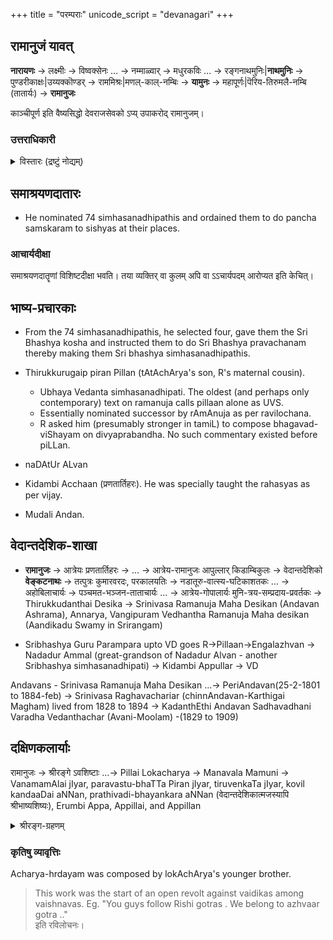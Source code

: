 +++
title = "परम्पराः"
unicode_script = "devanagari"
+++

## रामानुजं यावत्
**नारायणः** → लक्ष्मीः → विष्वक्सेनः … → नम्माळ्वार् → मधुरकविः … → रङ्गनाथमुनिः|**नाथमुनिः** → पुण्डरीकाक्षः|उय्यक्कॊण्डर् → राममिश्रः|मणल्-काल्-नम्बिः → **यामुनः** → महापूर्णः|पॆरिय-तिरुमलै-नम्बि (तातार्यः) → **रामानुजः**

काञ्चीपूर्ण इति वैष्यसिद्धो देवराजसेवको ऽप्य् उपाकरोद् रामानुजम्।

### उत्तराधिकारी
<details><summary>विस्तारः (द्रष्टुं नोद्यम्)</summary>

- Most probable (Vadakalai) view - pillan was named successor.
- Per another T tradition parasara bhattar was made leader after ramanuja.
- As per one T tradition (Guru-parampara), Ramanuja's cousin Embar succeeded him as the leader of Shrivaishnavas, followed by Parasara Bhattar.

Vijay read an article which made the following points:

- Embar was 8 years younger than Ramanujar making him 113 at the time of Ramanuja's death. According to the  Tirumudi Adaivu of Appillai, Embar lived only until the age of 105 making it impossible for him to succeed Ramanuja.
- Bhattar lived for 28 years (according to Idu, see below) and would have died 47 years before Ramanuja died, and 39 years before Embar died.
- Idu 36000 on Tiruvaymozhi 32.10 says that immediately after explaining this verse to his sons, Kurattazhvan taught the Ashtaksharam to both on grounds that life is short and death is unpredictable. Shortly after, Parasara Bhattar died at age 28.
- It appears unlikely that when both Ramanuja and Kurattazhvan were alive, Parasara Bhattar could have had Embar as acharya.
</details>





## समाश्रयणदातारः
- He nominated 74 simhasanadhipathis and ordained them to do pancha samskaram to sishyas at their places.

### आचार्यदीक्षा
समाश्रयणदातॄणां विशिष्टदीक्षा भवति। तया व्यक्तिर् वा कुलम् अपि वा ऽऽचार्यपदम् आरोप्यत इति केचित्। 

## भाष्य-प्रचारकाः
- From the 74 simhasanadhipathis, he selected four, gave them the Sri Bhashya kosha and instructed them to do Sri Bhashya pravachanam thereby making them Sri bhashya simhasanadhipathis.

- Thirukkurugaip piran Pillan (tAtAchArya's son, R's maternal cousin).
  - Ubhaya Vedanta simhasanadhipati. The oldest (and perhaps only contemporary) text on ramanuja calls pillaan alone as UVS.
  - Essentially nominated successor by rAmAnuja as per ravilochana. 
  - R asked him (presumably stronger in tamiL) to compose bhagavad-viShayam on divyaprabandha. No such commentary existed before piLLan.
- naDAtUr ALvan
- Kidambi Acchaan (प्रणतार्तिहरः). He was specially taught the rahasyas as per vijay.
- Mudali Andan.

## वेदान्तदेशिक-शाखा
- **रामानुजः** → आत्रेयः प्रणतार्तिहरः → … → आत्रेय-रामानुजः आपुल्लार् किडाम्बिकुलः → वेदान्तदेशिको **वेङ्कटनाथः** → तत्पुत्रः कुमारवरदः, परकालयतिः → नडातूरु-वात्स्य-घटिकाशतकः … → अहोबिलाचार्यः → पञ्चमत-भञ्जन-ताताचार्यः … → आत्रेय-गोपालार्यः मुनि-त्रय-सम्प्रदाय-प्रवर्तकः → Thirukkudanthai Desika → Srinivasa Ramanuja Maha Desikan (Andavan Ashrama), Annarya, Vangipuram Vedhantha Ramanuja Maha desikan (Aandikadu Swamy in Srirangam)

- Sribhashya Guru Parampara upto VD goes R->Pillaan->Engalazhvan -> Nadadur Ammal (great-grandson of Nadadur Alvan - another Sribhashya simhasanadhipati) -> Kidambi Appullar -> VD

Andavans - Srinivasa Ramanuja Maha Desikan …→ PeriAndavan(25-2-1801 to 1884-feb) →  Srinivasa Raghavachariar (chinnAndavan-Karthigai Magham) lived from 1828 to 1894 → KadanthEthi Andavan Sadhavadhani Varadha Vedanthachar (Avani-Moolam) -(1829 to 1909)

## दक्षिणकलार्याः

रामानुजः → श्रीरङ्गे ऽवशिष्टाः …→ Pillai Lokacharya → Manavala Mamuni →   VanamamAlai jIyar, paravastu-bhaTTa Piran jIyar, tiruvenkaTa jIyar, kovil kandaaDai aNNan, prathivadi-bhayankara aNNan (वेदान्तदेशिकात्मजस्यापि श्रीभाष्यशिष्यः), Erumbi Appa, Appillai, and Appillan

<details><summary>श्रीरङ्ग-ग्रहणम्</summary>

- रामानुज एव विषभिक्षां लेभे श्रीरङ्गे। 
- Of the 4 bhAShya-simhAsanAdipati-s, three left srirangam soon after.
- MudaliyaNDAn seems to have lived there but his descendants were removed from shrIrangam temple management as we see. His descendant, one thozhappar (not the vaidika sarvabhauma) has been shown as a jealous guy in the tenkalai hagiography.

> (Pillan's disciple) Engalazhvan did not have any children. But engalaazhvaan vamsham is there in srirangam. Srirangam guys usurped this and parashara bhatta tirumaligais.
> 
> It has happened so recently as well. Annan tirumaligai did not have anyone in main lineage by the late 1800s or early 1900s. Srirangam sishyas selected some other male member from extended family branch/ sagotra, installed them as adopted son of previous acharya. He was not adopted by the acharya himself. But made his son by sishyas after the vaikuntha prapti of the earlier one.
> 
> - रविलोचनः
</details>



### कृतिषु व्यावृत्तिः
Acharya-hrdayam was composed by lokAchArya's younger brother. 

> This work was the start of an open revolt against vaidikas among vaishnavas. Eg. "You guys follow Rishi gotras . We belong to azhvaar gotra .."  
> इति रविलोचनः। 
